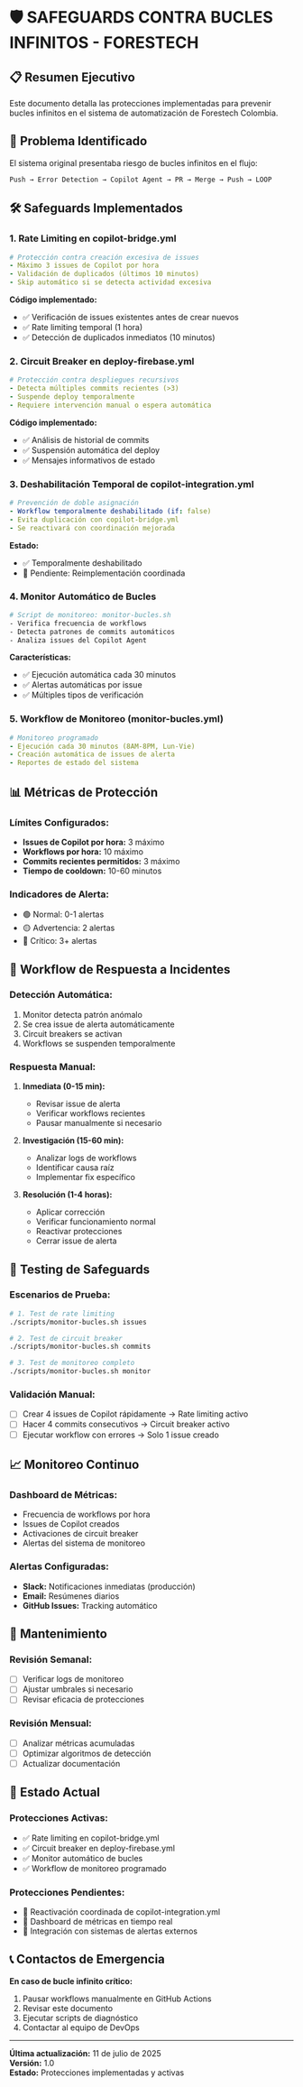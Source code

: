 # 🛡️ SAFEGUARDS CONTRA BUCLES INFINITOS - FORESTECH

## 📋 Resumen Ejecutivo
Este documento detalla las protecciones implementadas para prevenir bucles infinitos en el sistema de automatización de Forestech Colombia.

## 🚨 Problema Identificado
El sistema original presentaba riesgo de bucles infinitos en el flujo:
```
Push → Error Detection → Copilot Agent → PR → Merge → Push → LOOP
```

## 🛠️ Safeguards Implementados

### 1. **Rate Limiting en copilot-bridge.yml**
```yaml
# Protección contra creación excesiva de issues
- Máximo 3 issues de Copilot por hora
- Validación de duplicados (últimos 10 minutos)
- Skip automático si se detecta actividad excesiva
```

**Código implementado:**
- ✅ Verificación de issues existentes antes de crear nuevos
- ✅ Rate limiting temporal (1 hora)
- ✅ Detección de duplicados inmediatos (10 minutos)

### 2. **Circuit Breaker en deploy-firebase.yml**
```yaml
# Protección contra despliegues recursivos
- Detecta múltiples commits recientes (>3)
- Suspende deploy temporalmente
- Requiere intervención manual o espera automática
```

**Código implementado:**
- ✅ Análisis de historial de commits
- ✅ Suspensión automática del deploy
- ✅ Mensajes informativos de estado

### 3. **Deshabilitación Temporal de copilot-integration.yml**
```yaml
# Prevención de doble asignación
- Workflow temporalmente deshabilitado (if: false)
- Evita duplicación con copilot-bridge.yml
- Se reactivará con coordinación mejorada
```

**Estado:**
- ✅ Temporalmente deshabilitado
- 🔄 Pendiente: Reimplementación coordinada

### 4. **Monitor Automático de Bucles**
```bash
# Script de monitoreo: monitor-bucles.sh
- Verifica frecuencia de workflows
- Detecta patrones de commits automáticos
- Analiza issues del Copilot Agent
```

**Características:**
- ✅ Ejecución automática cada 30 minutos
- ✅ Alertas automáticas por issue
- ✅ Múltiples tipos de verificación

### 5. **Workflow de Monitoreo (monitor-bucles.yml)**
```yaml
# Monitoreo programado
- Ejecución cada 30 minutos (8AM-8PM, Lun-Vie)
- Creación automática de issues de alerta
- Reportes de estado del sistema
```

## 📊 Métricas de Protección

### **Límites Configurados:**
- **Issues de Copilot por hora:** 3 máximo
- **Workflows por hora:** 10 máximo  
- **Commits recientes permitidos:** 3 máximo
- **Tiempo de cooldown:** 10-60 minutos

### **Indicadores de Alerta:**
- 🟢 Normal: 0-1 alertas
- 🟡 Advertencia: 2 alertas
- 🔴 Crítico: 3+ alertas

## 🔧 Workflow de Respuesta a Incidentes

### **Detección Automática:**
1. Monitor detecta patrón anómalo
2. Se crea issue de alerta automáticamente
3. Circuit breakers se activan
4. Workflows se suspenden temporalmente

### **Respuesta Manual:**
1. **Inmediata (0-15 min):**
   - Revisar issue de alerta
   - Verificar workflows recientes
   - Pausar manualmente si necesario

2. **Investigación (15-60 min):**
   - Analizar logs de workflows
   - Identificar causa raíz
   - Implementar fix específico

3. **Resolución (1-4 horas):**
   - Aplicar corrección
   - Verificar funcionamiento normal
   - Reactivar protecciones
   - Cerrar issue de alerta

## 🚀 Testing de Safeguards

### **Escenarios de Prueba:**
```bash
# 1. Test de rate limiting
./scripts/monitor-bucles.sh issues

# 2. Test de circuit breaker  
./scripts/monitor-bucles.sh commits

# 3. Test de monitoreo completo
./scripts/monitor-bucles.sh monitor
```

### **Validación Manual:**
- [ ] Crear 4 issues de Copilot rápidamente → Rate limiting activo
- [ ] Hacer 4 commits consecutivos → Circuit breaker activo
- [ ] Ejecutar workflow con errores → Solo 1 issue creado

## 📈 Monitoreo Continuo

### **Dashboard de Métricas:**
- Frecuencia de workflows por hora
- Issues de Copilot creados
- Activaciones de circuit breaker
- Alertas del sistema de monitoreo

### **Alertas Configuradas:**
- **Slack:** Notificaciones inmediatas (producción)
- **Email:** Resúmenes diarios
- **GitHub Issues:** Tracking automático

## 🔄 Mantenimiento

### **Revisión Semanal:**
- [ ] Verificar logs de monitoreo
- [ ] Ajustar umbrales si necesario
- [ ] Revisar eficacia de protecciones

### **Revisión Mensual:**
- [ ] Analizar métricas acumuladas
- [ ] Optimizar algoritmos de detección
- [ ] Actualizar documentación

## 🎯 Estado Actual

### **Protecciones Activas:**
- ✅ Rate limiting en copilot-bridge.yml
- ✅ Circuit breaker en deploy-firebase.yml
- ✅ Monitor automático de bucles
- ✅ Workflow de monitoreo programado

### **Protecciones Pendientes:**
- 🔄 Reactivación coordinada de copilot-integration.yml
- 🔄 Dashboard de métricas en tiempo real
- 🔄 Integración con sistemas de alertas externos

## 📞 Contactos de Emergencia

**En caso de bucle infinito crítico:**
1. Pausar workflows manualmente en GitHub Actions
2. Revisar este documento
3. Ejecutar scripts de diagnóstico
4. Contactar al equipo de DevOps

---

**Última actualización:** 11 de julio de 2025  
**Versión:** 1.0  
**Estado:** Protecciones implementadas y activas
